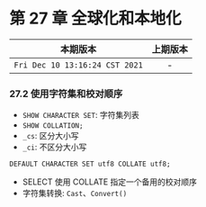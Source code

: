# 第 27 章 全球化和本地化

|本期版本| 上期版本
|:---:|:---:
`Fri Dec 10 13:16:24 CST 2021` | -

### 27.2 使用字符集和校对顺序

* `SHOW CHARACTER SET`: 字符集列表
* `SHOW COLLATION;`
* `_cs`: 区分大小写
* `_ci`: 不区分大小写

```
DEFAULT CHARACTER SET utf8 COLLATE utf8;
```

* SELECT 使用 COLLATE 指定一个备用的校对顺序
* 字符集转换: `Cast`、`Convert()`
